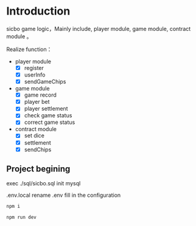 # Introduction

sicbo game logic，Mainly include, player module, game module, contract module 。

Realize function：

- player module
  - [x] register
  - [x] userInfo
  - [x] sendGameChips

- game module
  - [x] game record
  - [x] player bet
  - [x] player settlement
  - [x] check game status
  - [x] correct game status
- contract module
  - [x] set dice
  - [x] settlement
  - [x] sendChips

## Project begining

exec ./sql/sicbo.sql init mysql

 .env.local rename .env fill in the configuration

```bash
npm i

npm run dev
```
